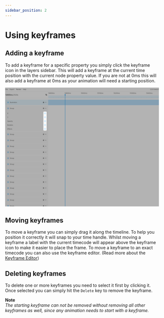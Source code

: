 ```yaml
---
sidebar_position: 2
---
```


# Using keyframes

## Adding a keyframe
To add a keyframe for a specific property you simply click the keyframe icon in the layers sidebar. This will add a keyframe at the current time position with the current node property value. If you are not at 0ms this will also add a keyframe at 0ms as your animation will need a starting position.

![Using keyframes](./img/using-keyframes-01.jpg)

## Moving keyframes
To move a keyframe you can simply drag it along the timeline. To help you position it correctly it will snap to your time handle. Whilst moving a keyframe a label with the current timecode will appear above the keyframe icon to make it easier to place the frame. To move a keyframe to an exact timecode you can also use the keyframe editor. (Read more about the [Keyframe Editor](./keyframe-editor))

## Deleting keyframes
To delete one or more keyframes you need to select it first by clicking it. Once selected you can simply hit the `Delete` key to remove the keyframe.  

**Note**  
*The starting keyframe can not be removed without removing all other keyframes as well, since any animation needs to start with a keyframe.*
